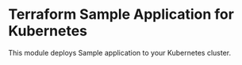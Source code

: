# Terraform Sample Application for Kubernetes 

This module deploys Sample application to your Kubernetes cluster.

